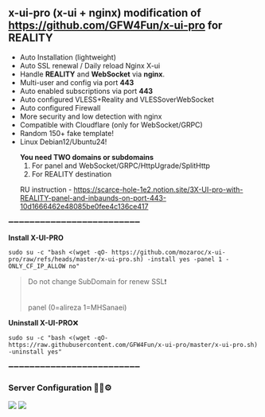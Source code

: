 ## x-ui-pro (x-ui + nginx) modification of https://github.com/GFW4Fun/x-ui-pro for REALITY
- Auto Installation (lightweight)
- Auto SSL renewal / Daily reload Nginx X-ui
- Handle **REALITY** and **WebSocket** via **nginx**.
- Multi-user and config via port **443**
- Auto enabled subscriptions via port **443**
- Auto configured VLESS+Reality and VLESSoverWebSocket
- Auto configured Firewall
- More security and low detection with nginx
- Compatible with Cloudflare (only for WebSocket/GRPC)
- Random 150+ fake template!
- Linux Debian12/Ubuntu24!
  >
   **You need TWO domains or subdomains**
  1. For panel and WebSocket/GRPC/HttpUgrade/SplitHttp
  2. For REALITY destination
  >   
  RU instruction - https://scarce-hole-1e2.notion.site/3X-UI-pro-with-REALITY-panel-and-inbaunds-on-port-443-10d1666462e48085be0fee4c136ce417
  
➖➖➖➖➖➖➖➖➖➖➖➖➖➖➖➖➖➖➖➖➖➖➖➖➖

**Install X-UI-PRO**

```
sudo su -c "bash <(wget -qO- https://github.com/mozaroc/x-ui-pro/raw/refs/heads/master/x-ui-pro.sh) -install yes -panel 1 -ONLY_CF_IP_ALLOW no"
```
> 
> Do not change SubDomain for renew SSL❗
> ##
> panel (0=alireza 1=MHSanaei)
> 

**Uninstall X-UI-PRO**:x:
```
sudo su -c "bash <(wget -qO- https://raw.githubusercontent.com/GFW4Fun/x-ui-pro/master/x-ui-pro.sh) -uninstall yes"
```

➖➖➖➖➖➖➖➖➖➖➖➖➖➖➖➖➖➖➖➖➖➖➖➖➖
### Server Configuration :wrench:🐧⚙️
![](https://github.com/mozaroc/x-ui-pro/blob/master/media/new_screen_old.png?raw=true)
![](https://github.com/mozaroc/x-ui-pro/blob/master/media/vlessandws.png?raw=true)
